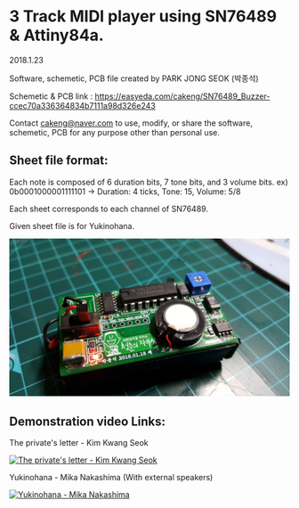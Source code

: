 # 3 Track MIDI player using SN76489 & Attiny84a.

2018.1.23

Software, schemetic, PCB file created by PARK JONG SEOK (박종석)

Schemetic & PCB link : https://easyeda.com/cakeng/SN76489_Buzzer-ccec70a336364834b7111a98d326e243

Contact cakeng@naver.com to
use, modify, or share the software, schemetic, PCB for any purpose
other than personal use.

## Sheet file format:

Each note is composed of 6 duration bits, 7 tone bits, and 3 volume bits.
ex) 0b0001000001111101 -> Duration: 4 ticks, Tone: 15, Volume: 5/8

Each sheet corresponds to each channel of SN76489.

Given sheet file is for Yukinohana.

![20181130_001232.jpg](./20181130_001232.jpg)

## Demonstration video Links:

The private's letter - Kim Kwang Seok

[![The private's letter - Kim Kwang Seok](http://img.youtube.com/vi/tuGnGWz8Kzk/0.jpg)](https://youtu.be/tuGnGWz8Kzk)

Yukinohana - Mika Nakashima (With external speakers)

[![Yukinohana - Mika Nakashima](http://img.youtube.com/vi/DDv91pmvFRM/0.jpg)](https://youtu.be/DDv91pmvFRM)
